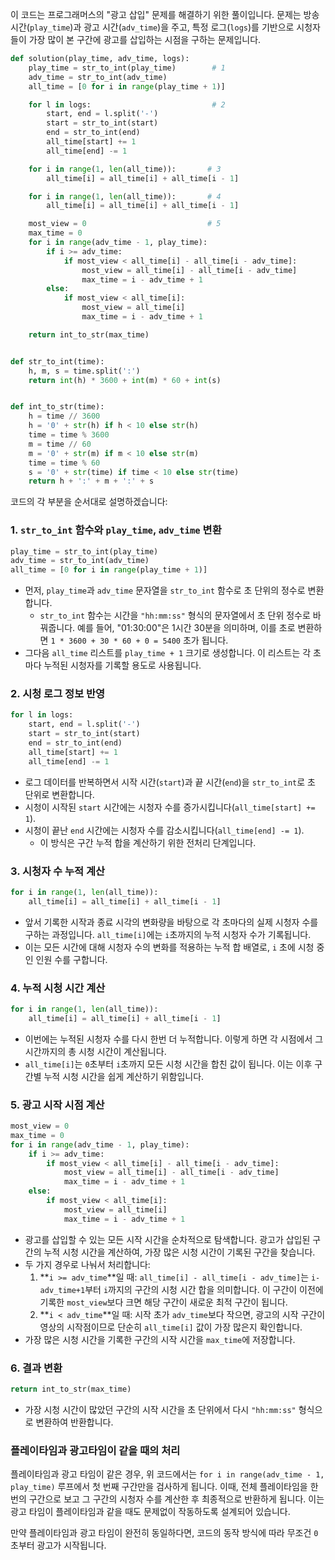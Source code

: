 이 코드는 프로그래머스의 "광고 삽입" 문제를 해결하기 위한 풀이입니다. 문제는 방송 시간(`play_time`)과 광고 시간(`adv_time`)을 주고, 특정 로그(`logs`)를 기반으로 시청자들이 가장 많이 본 구간에 광고를 삽입하는 시점을 구하는 문제입니다.

```python
def solution(play_time, adv_time, logs):
    play_time = str_to_int(play_time)        # 1
    adv_time = str_to_int(adv_time)
    all_time = [0 for i in range(play_time + 1)]

    for l in logs:                           # 2
        start, end = l.split('-')
        start = str_to_int(start)
        end = str_to_int(end)
        all_time[start] += 1
        all_time[end] -= 1

    for i in range(1, len(all_time)):       # 3
        all_time[i] = all_time[i] + all_time[i - 1]

    for i in range(1, len(all_time)):       # 4
        all_time[i] = all_time[i] + all_time[i - 1]

    most_view = 0                           # 5
    max_time = 0
    for i in range(adv_time - 1, play_time):
        if i >= adv_time:
            if most_view < all_time[i] - all_time[i - adv_time]:
                most_view = all_time[i] - all_time[i - adv_time]
                max_time = i - adv_time + 1
        else:
            if most_view < all_time[i]:
                most_view = all_time[i]
                max_time = i - adv_time + 1

    return int_to_str(max_time)


def str_to_int(time):
    h, m, s = time.split(':')
    return int(h) * 3600 + int(m) * 60 + int(s)


def int_to_str(time):
    h = time // 3600
    h = '0' + str(h) if h < 10 else str(h)
    time = time % 3600
    m = time // 60
    m = '0' + str(m) if m < 10 else str(m)
    time = time % 60
    s = '0' + str(time) if time < 10 else str(time)
    return h + ':' + m + ':' + s
```

코드의 각 부분을 순서대로 설명하겠습니다:

### 1. `str_to_int` 함수와 `play_time`, `adv_time` 변환

```python
play_time = str_to_int(play_time)
adv_time = str_to_int(adv_time)
all_time = [0 for i in range(play_time + 1)]
```

- 먼저, `play_time`과 `adv_time` 문자열을 `str_to_int` 함수로 초 단위의 정수로 변환합니다.
  - `str_to_int` 함수는 시간을 `"hh:mm:ss"` 형식의 문자열에서 초 단위 정수로 바꿔줍니다. 예를 들어, "01:30:00"은 1시간 30분을 의미하며, 이를 초로 변환하면 `1 * 3600 + 30 * 60 + 0 = 5400` 초가 됩니다.
- 그다음 `all_time` 리스트를 `play_time + 1` 크기로 생성합니다. 이 리스트는 각 초마다 누적된 시청자를 기록할 용도로 사용됩니다.

### 2. 시청 로그 정보 반영

```python
for l in logs:
    start, end = l.split('-')
    start = str_to_int(start)
    end = str_to_int(end)
    all_time[start] += 1
    all_time[end] -= 1
```

- 로그 데이터를 반복하면서 시작 시간(`start`)과 끝 시간(`end`)을 `str_to_int`로 초 단위로 변환합니다.
- 시청이 시작된 `start` 시간에는 시청자 수를 증가시킵니다(`all_time[start] += 1`).
- 시청이 끝난 `end` 시간에는 시청자 수를 감소시킵니다(`all_time[end] -= 1`).
  - 이 방식은 구간 누적 합을 계산하기 위한 전처리 단계입니다.

### 3. 시청자 수 누적 계산

```python
for i in range(1, len(all_time)):
    all_time[i] = all_time[i] + all_time[i - 1]
```

- 앞서 기록한 시작과 종료 시각의 변화량을 바탕으로 각 초마다의 실제 시청자 수를 구하는 과정입니다. `all_time[i]`에는 `i`초까지의 누적 시청자 수가 기록됩니다.
- 이는 모든 시간에 대해 시청자 수의 변화를 적용하는 누적 합 배열로, `i` 초에 시청 중인 인원 수를 구합니다.

### 4. 누적 시청 시간 계산

```python
for i in range(1, len(all_time)):
    all_time[i] = all_time[i] + all_time[i - 1]
```

- 이번에는 누적된 시청자 수를 다시 한번 더 누적합니다. 이렇게 하면 각 시점에서 그 시간까지의 총 시청 시간이 계산됩니다.
- `all_time[i]`는 `0`초부터 `i`초까지 모든 시청 시간을 합친 값이 됩니다. 이는 이후 구간별 누적 시청 시간을 쉽게 계산하기 위함입니다.

### 5. 광고 시작 시점 계산

```python
most_view = 0
max_time = 0
for i in range(adv_time - 1, play_time):
    if i >= adv_time:
        if most_view < all_time[i] - all_time[i - adv_time]:
            most_view = all_time[i] - all_time[i - adv_time]
            max_time = i - adv_time + 1
    else:
        if most_view < all_time[i]:
            most_view = all_time[i]
            max_time = i - adv_time + 1
```

- 광고를 삽입할 수 있는 모든 시작 시간을 순차적으로 탐색합니다. 광고가 삽입된 구간의 누적 시청 시간을 계산하여, 가장 많은 시청 시간이 기록된 구간을 찾습니다.
- 두 가지 경우로 나눠서 처리합니다:
  1. **`i >= adv_time`**일 때: `all_time[i] - all_time[i - adv_time]`는 `i-adv_time+1`부터 `i`까지의 구간의 시청 시간 합을 의미합니다. 이 구간이 이전에 기록한 `most_view`보다 크면 해당 구간이 새로운 최적 구간이 됩니다.
  2. **`i < adv_time`**일 때: 시작 초가 `adv_time`보다 작으면, 광고의 시작 구간이 영상의 시작점이므로 단순히 `all_time[i]` 값이 가장 많은지 확인합니다.
- 가장 많은 시청 시간을 기록한 구간의 시작 시간을 `max_time`에 저장합니다.

### 6. 결과 변환

```python
return int_to_str(max_time)
```

- 가장 시청 시간이 많았던 구간의 시작 시간을 초 단위에서 다시 `"hh:mm:ss"` 형식으로 변환하여 반환합니다.

### 플레이타임과 광고타임이 같을 때의 처리

플레이타임과 광고 타임이 같은 경우, 위 코드에서는 `for i in range(adv_time - 1, play_time)` 루프에서 첫 번째 구간만을 검사하게 됩니다. 이때, 전체 플레이타임을 한 번의 구간으로 보고 그 구간의 시청자 수를 계산한 후 최종적으로 반환하게 됩니다. 이는 광고 타임이 플레이타임과 같을 때도 문제없이 작동하도록 설계되어 있습니다.

만약 플레이타임과 광고 타임이 완전히 동일하다면, 코드의 동작 방식에 따라 무조건 `0`초부터 광고가 시작됩니다.

